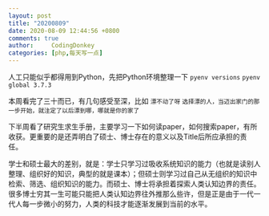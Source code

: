 ```yaml
---
layout: post
title: "20200809"
date: 2020-08-09 12:44:56 +0800
comments: true
author:     CodingDonkey
categories: [php,每天写一点]
---
```


人工只能似乎都得用到Python，先把Python环境整理一下
`pyenv versions`
`pyenv global 3.7.3`

本周看完了三十而已，有几句感受至深，比如
`漂不动了呀`
`选择漂的人，当迈出家门的那一步开始，就注定了以后漂到哪，哪就是你的家了`


下半周看了研究生求生手册，主要学习一下如何读paper，如何搜索paper，有所收获。更重要的是还弄明白了硕士、博士存在的意义以及Title后所应承担的责任。

学士和硕士最大的差别，就是：学士只学习过吸收系统知识的能力（也就是读别人整理、组织好的知识，典型的就是课本）；但硕士则学习过自己从无组织的知识中检索、筛选、组织知识的能力。而硕士、博士将承担着探索人类认知边界的责任。很多博士穷其一生可能只能把人类认知边界往外推那么些许，但是正是由于一代一代人每一步微小的努力，人类的科技才能逐渐发展到当前的水平。



